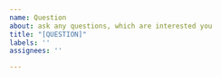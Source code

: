 ```yaml
---
name: Question
about: ask any questions, which are interested you
title: "[QUESTION]"
labels: ''
assignees: ''

---
```



